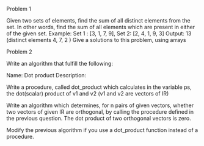 Problem 1


Given two sets of elements, find the sum of all distinct elements from the set.
In other words, find the sum of all elements which are present in either of the given set.
Example:
Set 1 :
[3, 1, 7, 9],
Set 2:
[2, 4, 1, 9, 3]
Output: 13 (distinct elements 4, 7, 2 )
Give a solutions to this problem, using arrays


Problem 2

Write an algorithm that fulfill the following:

Name:
Dot product
Description:

Write a procedure, called dot_product which calculates in the variable ps,
the dot(scalar) product of v1 and v2 (v1 and v2 are vectors of IR)

Write an algorithm which determines, for n pairs of given vectors, whether two vectors of given IR are orthogonal,
by calling the procedure defined in the previous question.
The dot product of two orthogonal vectors is zero.

Modify the previous algorithm if you use a dot_product function instead of a procedure.